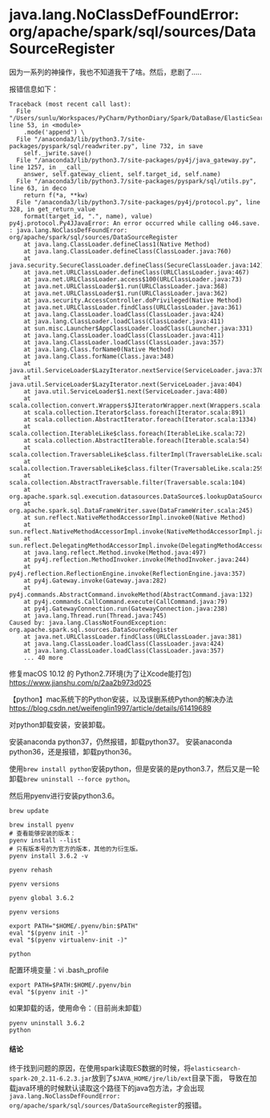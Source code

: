 # java.lang.NoClassDefFoundError: org/apache/spark/sql/sources/DataSourceRegister

因为一系列的神操作，我也不知道我干了啥。然后，悲剧了.....

报错信息如下：
    
    
    Traceback (most recent call last):
      File "/Users/sunlu/Workspaces/PyCharm/PythonDiary/Spark/DataBase/ElasticSearch/pyspark_es_demo1.py", line 53, in <module>
        .mode('append') \
      File "/anaconda3/lib/python3.7/site-packages/pyspark/sql/readwriter.py", line 732, in save
        self._jwrite.save()
      File "/anaconda3/lib/python3.7/site-packages/py4j/java_gateway.py", line 1257, in __call__
        answer, self.gateway_client, self.target_id, self.name)
      File "/anaconda3/lib/python3.7/site-packages/pyspark/sql/utils.py", line 63, in deco
        return f(*a, **kw)
      File "/anaconda3/lib/python3.7/site-packages/py4j/protocol.py", line 328, in get_return_value
        format(target_id, ".", name), value)
    py4j.protocol.Py4JJavaError: An error occurred while calling o46.save.
    : java.lang.NoClassDefFoundError: org/apache/spark/sql/sources/DataSourceRegister
        at java.lang.ClassLoader.defineClass1(Native Method)
        at java.lang.ClassLoader.defineClass(ClassLoader.java:760)
        at java.security.SecureClassLoader.defineClass(SecureClassLoader.java:142)
        at java.net.URLClassLoader.defineClass(URLClassLoader.java:467)
        at java.net.URLClassLoader.access$100(URLClassLoader.java:73)
        at java.net.URLClassLoader$1.run(URLClassLoader.java:368)
        at java.net.URLClassLoader$1.run(URLClassLoader.java:362)
        at java.security.AccessController.doPrivileged(Native Method)
        at java.net.URLClassLoader.findClass(URLClassLoader.java:361)
        at java.lang.ClassLoader.loadClass(ClassLoader.java:424)
        at java.lang.ClassLoader.loadClass(ClassLoader.java:411)
        at sun.misc.Launcher$AppClassLoader.loadClass(Launcher.java:331)
        at java.lang.ClassLoader.loadClass(ClassLoader.java:411)
        at java.lang.ClassLoader.loadClass(ClassLoader.java:357)
        at java.lang.Class.forName0(Native Method)
        at java.lang.Class.forName(Class.java:348)
        at java.util.ServiceLoader$LazyIterator.nextService(ServiceLoader.java:370)
        at java.util.ServiceLoader$LazyIterator.next(ServiceLoader.java:404)
        at java.util.ServiceLoader$1.next(ServiceLoader.java:480)
        at scala.collection.convert.Wrappers$JIteratorWrapper.next(Wrappers.scala:43)
        at scala.collection.Iterator$class.foreach(Iterator.scala:891)
        at scala.collection.AbstractIterator.foreach(Iterator.scala:1334)
        at scala.collection.IterableLike$class.foreach(IterableLike.scala:72)
        at scala.collection.AbstractIterable.foreach(Iterable.scala:54)
        at scala.collection.TraversableLike$class.filterImpl(TraversableLike.scala:247)
        at scala.collection.TraversableLike$class.filter(TraversableLike.scala:259)
        at scala.collection.AbstractTraversable.filter(Traversable.scala:104)
        at org.apache.spark.sql.execution.datasources.DataSource$.lookupDataSource(DataSource.scala:630)
        at org.apache.spark.sql.DataFrameWriter.save(DataFrameWriter.scala:245)
        at sun.reflect.NativeMethodAccessorImpl.invoke0(Native Method)
        at sun.reflect.NativeMethodAccessorImpl.invoke(NativeMethodAccessorImpl.java:62)
        at sun.reflect.DelegatingMethodAccessorImpl.invoke(DelegatingMethodAccessorImpl.java:43)
        at java.lang.reflect.Method.invoke(Method.java:497)
        at py4j.reflection.MethodInvoker.invoke(MethodInvoker.java:244)
        at py4j.reflection.ReflectionEngine.invoke(ReflectionEngine.java:357)
        at py4j.Gateway.invoke(Gateway.java:282)
        at py4j.commands.AbstractCommand.invokeMethod(AbstractCommand.java:132)
        at py4j.commands.CallCommand.execute(CallCommand.java:79)
        at py4j.GatewayConnection.run(GatewayConnection.java:238)
        at java.lang.Thread.run(Thread.java:745)
    Caused by: java.lang.ClassNotFoundException: org.apache.spark.sql.sources.DataSourceRegister
        at java.net.URLClassLoader.findClass(URLClassLoader.java:381)
        at java.lang.ClassLoader.loadClass(ClassLoader.java:424)
        at java.lang.ClassLoader.loadClass(ClassLoader.java:357)
        ... 40 more


修复macOS 10.12 的 Python2.7环境(为了让Xcode能打包)
https://www.jianshu.com/p/2aa2b973d025

【python】mac系统下的Python安装，以及误删系统Python的解决办法
https://blog.csdn.net/weifenglin1997/article/details/61419689


对python卸载安装，安装卸载。

安装anaconda python37，仍然报错，卸载python37。
安装anaconda python36，还是报错，卸载python36。


使用`brew install python`安装python，但是安装的是python3.7，然后又是一轮卸载`brew uninstall --force python`。

然后用pyenv进行安装python3.6。

    brew update 
 
    brew install pyenv 
    # 查看能够安装的版本：
    pyenv install --list 
    # 只有版本号的为官方的版本，其他的为衍生版。
    pyenv install 3.6.2 -v
    
    pyenv rehash

    pyenv versions 
    
    pyenv global 3.6.2
     
    pyenv versions 
    
    export PATH="$HOME/.pyenv/bin:$PATH"
    eval "$(pyenv init -)"
    eval "$(pyenv virtualenv-init -)"
    
    python

配置环境变量：vi .bash_profile

    export PATH=$PATH:$HOME/.pyenv/bin
    eval "$(pyenv init -)"

如果卸载的话，使用命令：（目前尚未卸载）

    pyenv uninstall 3.6.2
    python
    
    
#### 结论

终于找到问题的原因，在使用spark读取ES数据的时候，将`elasticsearch-spark-20_2.11-6.2.3.jar`放到了`$JAVA_HOME/jre/lib/ext`目录下面，
导致在加载java环境的时候默认读取这个路径下的java包方法，才会出现`java.lang.NoClassDefFoundError: org/apache/spark/sql/sources/DataSourceRegister`的报错。